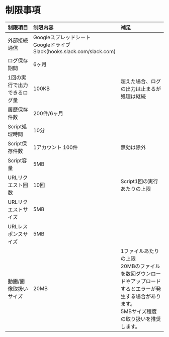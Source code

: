 # 制限事項

| 制限項目                    | 制限内容                                                     | 補足                                       |
| :-------------------------- | :----------------------------------------------------------- | :----------------------------------------- |
| 外部接続通信                | Googleスプレッドシート<br />Googleドライブ<br />Slack(hooks.slack.com/slack.com) |                                            |
| ログ保存期間                | 6ヶ月                                                        |                                            |
| 1回の実行で出力できるログ量 | 100KB                                                        | 超えた場合、ログの出力は止まるが処理は継続 |
| 履歴保存件数                | 200件/6ヶ月                                                  |                                            |
| Script処理時間              | 10分                                                         |                                            |
| Script保存件数              | 1アカウント 100件                                            | 無効は除外                                 |
| Script容量                  | 5MB                                                          |                                            |
| URLリクエスト回数           | 10回                                                         | Script1回の実行あたりの上限                |
| URLリクエストサイズ        | 5MB                                                          |                                            |
| URLレスポンスサイズ        | 5MB                                                          |                                            |
| 動画/画像取扱いサイズ       | 20MB                                                         | 1ファイルあたりの上限<br />20MBのファイルを数回ダウンロードやアップロードするとエラーが発生する場合があります。<br />5MBサイズ程度の取り扱いを推奨します。|
